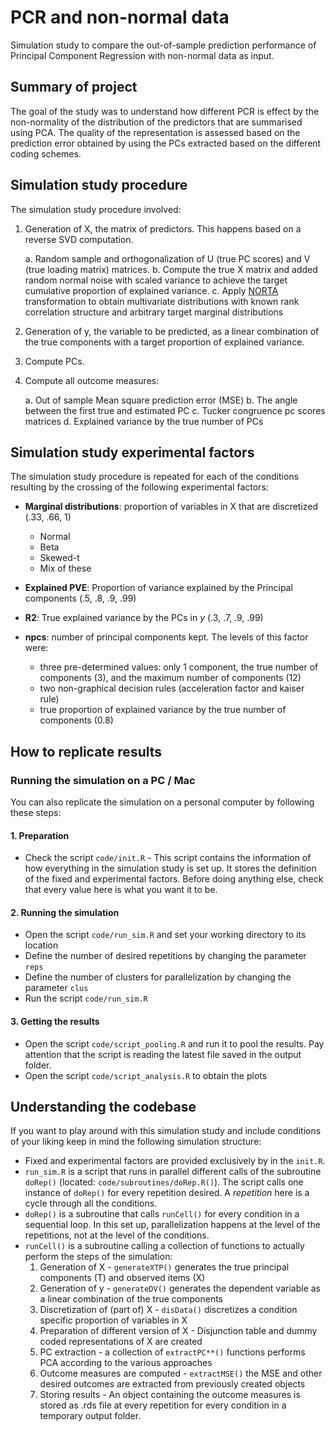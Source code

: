 # PCR and non-normal data

Simulation study to compare the out-of-sample prediction performance of Principal Component Regression with non-normal data as input.

## Summary of project

The goal of the study was to understand how different PCR is effect by the non-normality of the distribution of the predictors that are summarised using PCA.
The quality of the representation is assessed based on the prediction error obtained by using the PCs extracted based on the different coding schemes.

## Simulation study procedure

The simulation study procedure involved:

1. Generation of X, the matrix of predictors. This happens based on a reverse SVD computation. 

    a. Random sample and orthogonalization of U (true PC scores) and V (true loading matrix) matrices.
    b. Compute the true X matrix and added random normal noise with scaled variance to achieve the target cumulative proportion of explained variance.
    c. Apply [NORTA](https://edoardocostantini.github.io/posts/series-sampling/norta.html) transformation to obtain multivariate distributions with known rank correlation structure and arbitrary target marginal distributions

2. Generation of y, the variable to be predicted, as a linear combination of the true components with a target proportion of explained variance.
3. Compute PCs.
4. Compute all outcome measures:

    a. Out of sample Mean square prediction error (MSE)
    b. The angle between the first true and estimated PC
    c. Tucker congruence pc scores matrices
    d. Explained variance by the true number of PCs

## Simulation study experimental factors

The simulation study procedure is repeated for each of the conditions resulting by the crossing of the following experimental factors:

- **Marginal distributions**: proportion of variables in X that are discretized (.33, .66, 1)

  - Normal
  - Beta
  - Skewed-t
  - Mix of these

- **Explained PVE**: Proportion of variance explained by the Principal components (.5, .8, .9, .99)
- **R2**: True explained variance by the PCs in $y$ (.3, .7, .9, .99)
- **npcs**: number of principal components kept. The levels of this factor were:
  - three pre-determined values: only 1 component, the true number of components (3), and the maximum number of components (12)
  - two non-graphical decision rules (acceleration factor and kaiser rule)
  - true proportion of explained variance by the true number of components (0.8)

## How to replicate results

### Running the simulation on a PC / Mac

You can also replicate the simulation on a personal computer by following these steps: 

#### 1. Preparation

- Check the script `code/init.R` - 
  This script contains the information of how everything in the simulation study is set up. 
  It stores the definition of the fixed and experimental factors. Before doing anything else,
  check that every value here is what you want it to be.

#### 2. Running the simulation

- Open the script `code/run_sim.R` and set your working directory to its location
- Define the number of desired repetitions by changing the parameter `reps`
- Define the number of clusters for parallelization by changing the parameter `clus`
- Run the script `code/run_sim.R`

#### 3. Getting the results

- Open the script `code/script_pooling.R` and run it to pool the results. 
  Pay attention that the script is reading the latest file saved in the 
  output folder.
- Open the script `code/script_analysis.R` to obtain the plots

## Understanding the codebase

If you want to play around with this simulation study and 
include conditions of your liking keep in mind the following simulation structure:
- Fixed and experimental factors are provided exclusively by in the
  `init.R`.
- `run_sim.R` is a script that runs in parallel different calls of 
  the subroutine `doRep()` (located: `code/subroutines/doRep.R()`).
  The script calls one instance of `doRep()` for every repetition 
  desired. A *repetition* here is a cycle through all the conditions.
- `doRep()` is a subroutine that calls `runCell()` for every condition 
  in a sequential loop. 
  In this set up, parallelization happens at the level of the repetitions,
  not at the level of the conditions.
- `runCell()` is a subroutine calling a collection of functions to
  actually perform the steps of the simulation:
  1. Generation of X - `generateXTP()` generates the true principal components (T) 
     and observed items (X)
  2. Generation of y - `generateDV()` generates the dependent variable as a linear 
     combination of the true components
  3. Discretization of (part of) X - `disData()` discretizes a condition specific 
     proportion of variables in X
  4. Preparation of different version of X - Disjunction table and dummy coded representations
     of X are created
  5. PC extraction - a collection of `extractPC**()` functions performs PCA according to the 
     various approaches
  6. Outcome measures are computed - `extractMSE()` the MSE and other desired outcomes are
     extracted from previously created objects
  7. Storing results - An object containing the outcome measures is stored as .rds file 
     at every repetition for every condition in a temporary output folder.